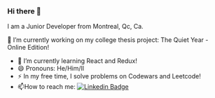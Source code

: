 ### Hi there 👋

I am a Junior Developer from Montreal, Qc, Ca.

🔭 I’m currently working on my college thesis project: The Quiet Year - Online Edition!
- 🌱 I’m currently learning React and Redux!
- 😄 Pronouns: He/Him/Il
- ⚡ In my free time, I solve problems on Codewars and Leetcode!
- :mailbox:How to reach me: [![Linkedin Badge](https://img.shields.io/badge/-Yoan-blue?style=flat&logo=Linkedin&logoColor=white)](https://www.linkedin.com/in/yoanpoulintruchon/)

<!--
**YoanPTDev/YoanPTDev** is a ✨ _special_ ✨ repository because its `README.md` (this file) appears on your GitHub profile.

Here are some ideas to get you started:

- 🔭 I’m currently working on ...
- 🌱 I’m currently learning ...
- 👯 I’m looking to collaborate on ...
- 🤔 I’m looking for help with ...
- 💬 Ask me about ...
- 📫 How to reach me: ...
- 😄 Pronouns: ...
- ⚡ Fun fact: ...
-->
